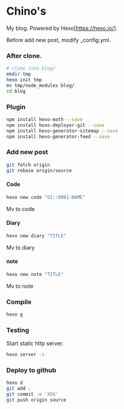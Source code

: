 # Chino's
My blog.
Powered by Hexo[https://hexo.io/].

Before add new post, modify _config.yml.


### After clone.
``` bash
# clone into blog/
mkdir tmp
hexo init tmp
mv tmp/node_modules blog/
cd blog
```


### Plugin
``` bash
npm install hexo-math --save
npm install hexo-deployer-git --save
npm install hexo-generator-sitemap --save
npm install hexo-generator-feed --save
```

### Add new post
``` bash
git fetch origin
git rebase origin/source
```

#### Code
``` bash
hexo new code "OJ::0001-NAME"
```
Mv to code

#### Diary
``` bash
hexo new diary "TITLE"
```
Mv to diary

#### note
``` bash
hexo new note "TITLE"
```
Mv to note

### Compile
``` bash
hexo g
```

### Testing
Start static http server.
``` bash
hexo server -s
```

### Deploy to github
``` bash
hexo d
git add .
git commit -m 'XXX'
git push origin source
```
